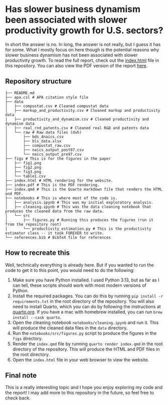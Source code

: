 # Has slower business dynamism been associated with slower productivity growth for U.S. sectors?

In short the answer is no. In long, the answer is not really, but I guess it has for some. What I mostly focus on here though is the potential reasons why slower business dynamism has not been associated with slower productivity growth. To read the full report, check out the [index.html](https://ollie-gregory.github.io/dynamism_and_productivity_growth/) file in this repository. You can also view the PDF version of the report [here](index.pdf).

## Repository structure

```
├── README.md
├── apa.csl # APA citation style file
├── data
│   ├── compustat.csv # Cleaned compustat data
│   ├── markup_and_productivity.csv # Cleaned markup and productivity data
│   ├── productivity_and_dynamism.csv # Cleaned productivity and dynamism data
│   ├── real_rnd_patents.csv # Cleaned real R&D and patents data
│   └── raw # Raw data files (duh)
│       ├── bds_4naics.csv
│       ├── bls_data.xlsx
│       ├── compustat_raw.csv
│       ├── naics_output_post97.csv
│       └── naics_output_pre97.csv
├── figs # This is for the figures in the paper
│   ├── fig1.png
│   ├── fig2.png
│   ├── fig3.png
│   └── table1.csv
├── index.html # HTML rendering for the website.
├── index.pdf # This is the PDF rendering.
├── index.qmd # This is the Quarto markdown file that renders the HTML and PDF.
├── notebooks # This is where most of the code is.
│   ├── analysis.ipynb # This was my initial exploratory analysis.
│   ├── cleaning.ipynb # This was the data cleaning notebook that produces the cleaned data from the raw data.
│   └── src
│       ├── figures.py # Running this produces the figures (run it from the repository root)
│       └── productivity_estimation.py # This is the productivity estimator class -- it took FOREVER to write.
└── references.bib # BibTeX file for references
```

## How to recreate this

Well, technically everything is already here. But if you wanted to run the code to get it to this point, you would need to do the following:

1. Make sure you have Python installed. I used Python 3.13, but as far as I can tell, these scripts should work with most modern versions of Python.
2. Install the required packages. You can do this by running `pip install -r requirements.txt` in the root directory of the repository. You will also need to install Quarto, which you can do by following the instructions at [quarto.org](https://quarto.org/docs/get-started/). If you have a mac with homebrew installed, you can run `brew install --cask quarto`.
3. Open the cleaning notebook `notebooks/cleaning.ipynb` and run it. This will produce the cleaned data files in the `data` directory.
4. Run the `notebooks/src/figures.py` script to produce the figures in the `figs` directory.
5. Render the `index.qmd` file by running `quarto render index.qmd` in the root directory of the repository. This will produce the HTML and PDF files in the root directory.
6. Open the `index.html` file in your web browser to view the website.

## Final note

This is a really interesting topic and I hope you enjoy exploring my code and the report! I may add more to this repository in the future, so feel free to check back.